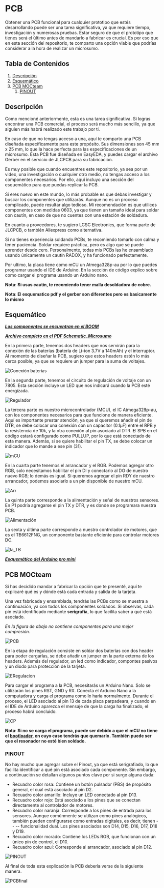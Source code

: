 # PCB
Obtener una PCB funcional para cualquier prototipo que estés desarrollando puede ser una tarea significativa, ya que requiere tiempo, investigación y numerosas pruebas. Estar seguro de que el prototipo que tienes será el último antes de mandarlo a fabricar es crucial. Es por eso que en esta sección del repositorio, te comparto una opción viable que podrías considerar a la hora de realizar un microsumo.

## Tabla de Contenidos
1. [Descripción](#descripción)
2. [Esquemático](#esquemático)
3. [PCB MOCteam](#pcb-mocteam)
   1. [PINOUT](#pinout)

## Descripción
Como mencioné anteriormente, esta es una tarea significativa. Si logras encontrar una PCB comercial, el proceso será mucho más sencillo, ya que alguien más habrá realizado este trabajo por ti.

En caso de que no tengas acceso a una, aquí te comparto una PCB diseñada específicamente para este propósito. Sus dimensiones son 45 mm x 25 mm, lo que la hace perfecta para las especificaciones de un microsumo. Esta PCB fue diseñada en EasyEDA, y puedes cargar el archivo Gerber en el servicio de JLCPCB para su fabricación.

Es muy posible que cuando encuentres este repositorio, ya sea por un video, una investigación o cualquier otro medio, no tengas acceso a los componentes necesarios. Por ello, aquí incluyo una sección del esquemático para que puedas replicar la PCB.

Si eres nuevo en este mundo, lo más probable es que debas investigar y buscar los componentes que utilizarás. Aunque no es un proceso complicado, puede resultar algo tedioso. Mi recomendación es que utilices componentes con medidas 0603, ya que tienen un tamaño ideal para soldar con cautín, en caso de que no cuentes con una estación de soldadura.

En cuanto a proveedores, te sugiero LCSC Electronics, que forma parte de JLCPCB, o también Aliexpress como alternativa.

Si no tienes experiencia soldando PCBs, te recomiendo tomarlo con calma y tener paciencia. Soldar requiere práctica, pero es algo que se puede aprender desde cero. Personalmente, todas mis PCBs las he ensamblado usando únicamente un cautín RADOX, y ha funcionado perfectamente. 

Por ultimo, la placa tiene como mCU un Atmega328p-au por lo que puedes programar usando el IDE de Arduino. En la sección de código explico sobre como cargar el programa usando un Arduino nano.

**Nota: Si usas cautín, te recomiendo tener malla desoldadora de cobre.**

**Nota: El esquematico pdf y el gerber son diferentes pero es basicamente lo mismo**

## Esquemático

[***Los componentes se encuentran en el BOOM***](BOM_Microsumo_30_11_2024_2024-12-15.csv)

[***Archivo completo en el PDF Schematic_Microsumo***](Schematic_Microsumo_30_11_2024_2024-12-15.pdf)

En la primera parte, tenemos dos headers que nos servirán para la conexión de las baterías (batería de Li-ion 3.7V a 140mAh) y el interruptor. Al momento de diseñar la PCB, sugiero que estos headers estén lo más cerca posible, ya que se requiere un jumper para la suma de voltajes.

![Conexión baterias](Figuras/esquematico_part1.png)

En la segunda parte, tenemos el circuito de regulación de voltaje con un 7805. Esta sección incluye un LED que nos indicará cuando la PCB esté energizada.

![Regulador](Figuras/esquematico_part2.png)

La tercera parte es nuestro microcontrolador (MCU), el IC Atmega328p-au, con los componentes necesarios para que funcione de manera eficiente. Aquí es importante prestar atención, ya que si queremos añadir el pin de DTR, se debe colocar una conexión con un capacitor (0.1µF) entre el RPB y la resistencia de 10k, y la otra conexión al pin asociado al DTR. El SPB en el código estará configurado como PULLUP, por lo que está conectado de esta manera. Además, si se quiere habilitar el pin TX, se debe colocar un indicador que lo mande a ese pin (31).

![mCU](Figuras/esquematico_part3.png)

En la cuarta parte tenemos el arrancador y el RGB. Podemos agregar otro RGB, solo necesitamos habilitar el pin DI y conectarlo al DO de nuestro nuevo RGB; lo demás es igual. Si queremos agregar el pin RDY de nuestro arrancador, podemos asociarlo a un pin disponible de nuestro mCU.

![Arr](Figuras/esquematico_part4.png)

La quinta parte corresponde a la alimentación y señal de nuestros sensores. En P1 podría agregarse el pin TX y DTR, y es donde se programara nuestra PCB.

![Alimentación](Figuras/esquematico_part5.png)

La sexta y última parte corresponde a nuestro controlador de motores, que es el TB6612FNG, un componente bastante eficiente para controlar motores DC.

![la_TB](Figuras/esquematico_part6.png)

[***Esquemático del Arduino pro mini***](https://www.arduino.cc/en/uploads/Main/Arduino-Pro-Mini-schematic.pdf)

## PCB MOCteam

Si has decidido mandar a fabricar la opción que te presenté, aquí te explicaré qué es y dónde está cada entrada y salida de la tarjeta.

Una vez fabricada y ensamblada, tendrás las PCBs como se muestra a continuación, ya con todos los componentes soldados. Si observas, cada pin está identificado mediante **serigrafía**, lo que facilita saber a qué está asociado. 

*En la figura de abajo no contiene componentes para una mejor compresión.*

![PCB](Figuras/PCB_MICRO_3D.png)

En la etapa de regulación consiste en soldar dos baterías con dos header para poder cargarlas, se debe añadir un jumper en la parte externa de los headers. Además del regulador, un led como indicador, compontes pasivos y un diodo para protección de la tarjeta.

![ERegulacion](Figuras/Regulacion_voltaje.png)

Para cargar el programa a la PCB, necesitarás un Arduino Nano. Solo se utilizarán los pines RST, GND y RX. Conecta el Arduino Nano a la computadora y carga el programa como lo haría normalmente. Durante el proceso, el LED asociado al pin 13 de cada placa parpadeara, y cuando en el IDE de Arduino aparezca el mensaje de que la carga ha finalizado, el proceso habrá concluido.

![CP](Figuras/CP.png)

**Nota: Si no se carga el programa, puede ser debido a que el mCU no tiene el [bootloader](https://tutoriales.rantec.mx/manual-para-cargar-bootloader-en-arduino/), en cuyo caso tendrás que quemarlo. También puede ser que el resonador no esté bien soldado.**

### PINOUT

No hay mucho que agregar sobre el Pinout, ya que está serigrafiado, lo que facilita identificar a qué pin está asociado cada componente. Sin embargo, a continuación se detallan algunos puntos clave por si surge alguna duda:

- Recuadro color rosa: Contiene un botón pulsador (PBS) de propósito general, el cual está asociado al pin D2.
- Recuadro color amarillo: Incluye un LED conectado al pin D13.
- Recuadro color rojo: Está asociado a los pines que se conectan directamente al controlador de motores.
- Recuadro color naranja: Corresponde a los pines de entrada para los sensores. Aunque comúnmente se utilizan como pines analógicos, también pueden configurarse como entradas digitales, es decir, tienen - - -- funcionalidad dual. Los pines asociados son D14, D15, D16, D17, D18 y D19.
- Recuadro color morado: Contiene los LEDs RGB, que funcionan con un único pin de control, el D10.
- Recuadro color azul: Corresponde al arrancador, asociado al pin D12.

![PINOUT](Figuras/PINOUT.png)

Al final de toda esta explicación la PCB debería verse de la siguiente manera. 

![PCBfinal](Figuras/PCB_montada.jpg)
